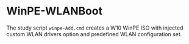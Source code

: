 # WinPE-WLANBoot

The study script ```winpe-Add.cmd``` creates a W10 WinPE ISO with injected custom WLAN drivers option and predefined WLAN configuration set.
